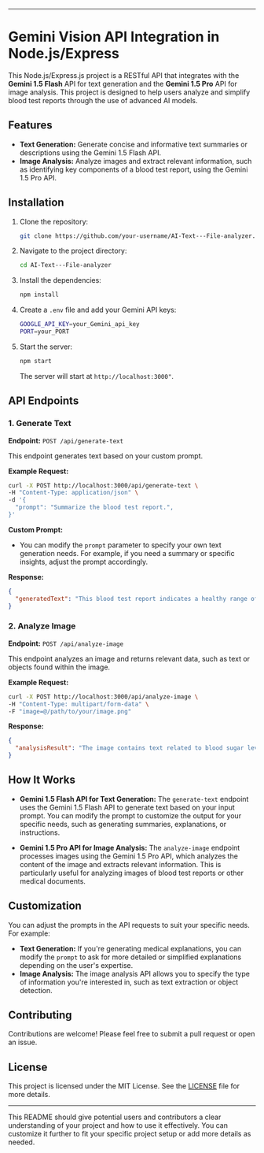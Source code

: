 
---

# Gemini Vision API Integration in Node.js/Express

This Node.js/Express.js project is a RESTful API that integrates with the **Gemini 1.5 Flash** API for text generation and the **Gemini 1.5 Pro** API for image analysis. This project is designed to help users analyze and simplify blood test reports through the use of advanced AI models.

## Features

- **Text Generation:** Generate concise and informative text summaries or descriptions using the Gemini 1.5 Flash API.
- **Image Analysis:** Analyze images and extract relevant information, such as identifying key components of a blood test report, using the Gemini 1.5 Pro API.

## Installation

1. Clone the repository:

   ```bash
   git clone https://github.com/your-username/AI-Text---File-analyzer.git
   ```

2. Navigate to the project directory:

   ```bash
   cd AI-Text---File-analyzer
   ```

3. Install the dependencies:

   ```bash
   npm install
   ```

4. Create a `.env` file and add your Gemini API keys:

   ```bash
   GOOGLE_API_KEY=your_Gemini_api_key
   PORT=your_PORT
   ```

5. Start the server:

   ```bash
   npm start
   ```

   The server will start at `http://localhost:3000"`.

## API Endpoints

### 1. Generate Text

**Endpoint:** `POST /api/generate-text`

This endpoint generates text based on your custom prompt.

**Example Request:**

```bash
curl -X POST http://localhost:3000/api/generate-text \
-H "Content-Type: application/json" \
-d '{
  "prompt": "Summarize the blood test report.",
}'
```

**Custom Prompt:**
- You can modify the `prompt` parameter to specify your own text generation needs. For example, if you need a summary or specific insights, adjust the prompt accordingly.

**Response:**

```json
{
  "generatedText": "This blood test report indicates a healthy range of values for most parameters, except for elevated cholesterol levels."
}
```

### 2. Analyze Image

**Endpoint:** `POST /api/analyze-image`

This endpoint analyzes an image and returns relevant data, such as text or objects found within the image.

**Example Request:**

```bash
curl -X POST http://localhost:3000/api/analyze-image \
-H "Content-Type: multipart/form-data" \
-F "image=@/path/to/your/image.png"
```

**Response:**

```json
{
  "analysisResult": "The image contains text related to blood sugar levels and a graph indicating glucose fluctuations."
}
```

## How It Works

- **Gemini 1.5 Flash API for Text Generation:** The `generate-text` endpoint uses the Gemini 1.5 Flash API to generate text based on your input prompt. You can modify the prompt to customize the output for your specific needs, such as generating summaries, explanations, or instructions.
  
- **Gemini 1.5 Pro API for Image Analysis:** The `analyze-image` endpoint processes images using the Gemini 1.5 Pro API, which analyzes the content of the image and extracts relevant information. This is particularly useful for analyzing images of blood test reports or other medical documents.

## Customization

You can adjust the prompts in the API requests to suit your specific needs. For example:
- **Text Generation:** If you're generating medical explanations, you can modify the `prompt` to ask for more detailed or simplified explanations depending on the user's expertise.
- **Image Analysis:** The image analysis API allows you to specify the type of information you're interested in, such as text extraction or object detection.

## Contributing

Contributions are welcome! Please feel free to submit a pull request or open an issue.

## License

This project is licensed under the MIT License. See the [LICENSE](LICENSE) file for more details.

---

This README should give potential users and contributors a clear understanding of your project and how to use it effectively. You can customize it further to fit your specific project setup or add more details as needed.
